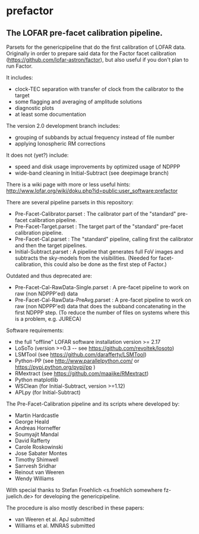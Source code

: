 # prefactor
## The LOFAR pre-facet calibration pipeline.

Parsets for the genericpipeline that do the first calibration of LOFAR data. Originally in order 
to prepare said data for the Factor facet calibration (https://github.com/lofar-astron/factor), but 
also useful if you don't plan to run Factor.

It includes:
* clock-TEC separation with transfer of clock from the calibrator to the target
* some flagging and averaging of amplitude solutions
* diagnostic plots
* at least some documentation

The version 2.0 development branch includes:
* grouping of subbands by actual frequency instead of file number
* applying Ionospheric RM corrections

It does not (yet?) include:
* speed and disk usage improvements by optimized usage of NDPPP
* wide-band cleaning in Initial-Subtract (see deepimage branch)

There is a wiki page with more or less useful hints: http://www.lofar.org/wiki/doku.php?id=public:user_software:prefactor

There are several pipeline parsets in this repository:
* Pre-Facet-Calibrator.parset : The calibrator part of the "standard" pre-facet calibration pipeline. 
* Pre-Facet-Target.parset : The target part of the "standard" pre-facet calibration pipeline. 
* Pre-Facet-Cal.parset : The "standard" pipeline, calling first the calibrator and then the target pipelines.
* Initial-Subtract.parset : A pipeline that generates full FoV images and subtracts the sky-models from the visibilities. (Needed for facet-calibration, this could also be done as the first step of Factor.)

Outdated and thus deprecated are:
* Pre-Facet-Cal-RawData-Single.parset : A pre-facet pipeline to work on raw (non NDPPP'ed) data
* Pre-Facet-Cal-RawData-PreAvg.parset : A pre-facet pipeline to work on raw (non NDPPP'ed) data that does the subband concatenating in the first NDPPP step. (To reduce the number of files on systems where this is a problem, e.g. JURECA)

Software requirements:
* the full "offline" LOFAR software installation version >= 2.17
* LoSoTo (version >=0.3 -- see https://github.com/revoltek/losoto)
* LSMTool (see https://github.com/darafferty/LSMTool)
* Python-PP (see http://www.parallelpython.com/ or https://pypi.python.org/pypi/pp )
* RMextract (see https://github.com/maaijke/RMextract)
* Python matplotlib
* WSClean (for Initial-Subtract, version >=1.12)
* APLpy (for Initial-Subtract)

The Pre-Facet-Calibration pipeline and its scripts where developed by:
* Martin Hardcastle <mjh somewhere extragalactic.info>
* George Heald <heald somewhere astron.nl>
* Andreas Horneffer <ahorneffer somewhere mpifr-bonn.mpg.de>
* Soumyajit Mandal <mandal somewhere strw.leidenuniv.nl>
* David Rafferty <drafferty somewhere hs.uni-hamburg.de>
* Carole Roskowinski <carosko gmail.com>
* Jose Sabater Montes <jsm somewhere iaa.es>
* Timothy Shimwell <shimwell somewhere strw.leidenuniv.nl>
* Sarrvesh Sridhar <sarrvesh somewhere astro.rug.nl>
* Reinout van Weeren <rvanweeren somewhere cfa.harvard.edu>
* Wendy Williams <wwilliams somewhere strw.leidenuniv.nl>

With special thanks to Stefan Froehlich <s.froehlich somewhere fz-juelich.de> for developing the 
genericpipeline.

The procedure is also mostly described in these papers:
* van Weeren et al. ApJ submitted
* Williams et al. MNRAS submitted


